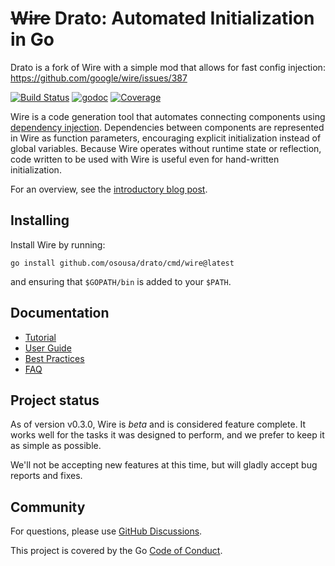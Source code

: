 # ~~Wire~~ Drato: Automated Initialization in Go
Drato is a fork of Wire with a simple mod that allows for fast config injection:
https://github.com/google/wire/issues/387

[![Build Status](https://github.com/osousa/drato/actions/workflows/tests.yml/badge.svg?branch=main)](https://github.com/osousa/drato/actions)
[![godoc](https://godoc.org/github.com/osousa/drato?status.svg)][godoc]
[![Coverage](https://codecov.io/gh/osousa/drato/branch/master/graph/badge.svg)](https://codecov.io/gh/osousa/drato)


Wire is a code generation tool that automates connecting components using
[dependency injection][]. Dependencies between components are represented in
Wire as function parameters, encouraging explicit initialization instead of
global variables. Because Wire operates without runtime state or reflection,
code written to be used with Wire is useful even for hand-written
initialization.

For an overview, see the [introductory blog post][].

[dependency injection]: https://en.wikipedia.org/wiki/Dependency_injection
[introductory blog post]: https://blog.golang.org/wire
[godoc]: https://godoc.org/github.com/osousa/drato
[travis]: https://travis-ci.com/osousa/drato

## Installing

Install Wire by running:

```shell
go install github.com/osousa/drato/cmd/wire@latest
```

and ensuring that `$GOPATH/bin` is added to your `$PATH`.

## Documentation

- [Tutorial][]
- [User Guide][]
- [Best Practices][]
- [FAQ][]

[Tutorial]: ./_tutorial/README.md
[Best Practices]: ./docs/best-practices.md
[FAQ]: ./docs/faq.md
[User Guide]: ./docs/guide.md

## Project status

As of version v0.3.0, Wire is *beta* and is considered feature complete. It
works well for the tasks it was designed to perform, and we prefer to keep it
as simple as possible.

We'll not be accepting new features at this time, but will gladly accept bug
reports and fixes.

## Community

For questions, please use [GitHub Discussions](https://github.com/osousa/drato/discussions).

This project is covered by the Go [Code of Conduct][].

[Code of Conduct]: ./CODE_OF_CONDUCT.md
[go-cloud mailing list]: https://groups.google.com/forum/#!forum/go-cloud
